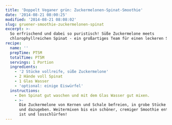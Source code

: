```yaml
---
title: 'Doppelt Veganer grün: Zuckermelonen-Spinat-Smoothie'
date: '2014-08-21 08:00:25'
modified: '2014-08-21 08:08:02'
slug: gruener-smoothie-zuckermelonen-spinat
excerpt: >-
  So erfrischend und dabei so puristisch! Süße Zuckermelone meets
  chlorophyllreichen Spinat - ein großartiges Team für einen leckeren Smoothie.
recipe:
  name: ''
  prepTime: PT5M
  totalTime: PT5M
  servings: 1 Portion
  ingredients:
    - '2 Stücke vollreife, süße Zuckermelone'
    - 2 Hände voll Spinat
    - 1 Glas Wasser
    - 'optional: einige Eiswürfel'
  instructions:
    - Den Spinat gut waschen und mit dem Glas Wasser gut mixen.
    - >-
      Die Zuckermelone von Kernen und Schale befreien, in grobe Stücke schneiden
      und dazugeben. Weitermixen bis ein schöner, cremiger Smoothie entstanden
      ist und losschlürfen!
---
```


